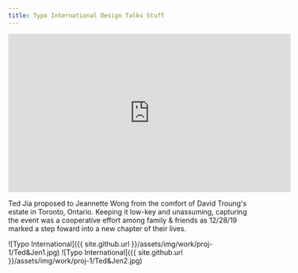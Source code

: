 ```yaml
---
title: Typo International Design Talks Stuff
---
```


<iframe width="570" height="320" src="https://www.youtube.com/embed/H5fYskZIsEc" frameborder="0" allow="accelerometer; autoplay; encrypted-media; gyroscope; picture-in-picture" allowfullscreen></iframe>

Ted Jia proposed to Jeannette Wong from the comfort of David Troung's estate in Toronto, Ontario. Keeping it low-key and unassuming, capturing the event was a cooperative effort among family & friends as 12/28/19 marked a step foward into a new chapter of their lives.

![Typo International]({{ site.github.url }}/assets/img/work/proj-1/Ted&Jen1.jpg)
![Typo International]({{ site.github.url }}/assets/img/work/proj-1/Ted&Jen2.jpg)